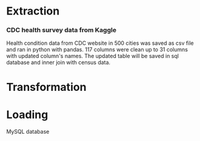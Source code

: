 # Extraction

### CDC health survey data from Kaggle
Health condition data from CDC website in 500 cities was saved as csv file and ran in python with pandas.
117 columns were clean up to 31 columns with updated column's names. The updated table will be saved in sql database and inner join with census data. 

# Transformation

# Loading

MySQL database